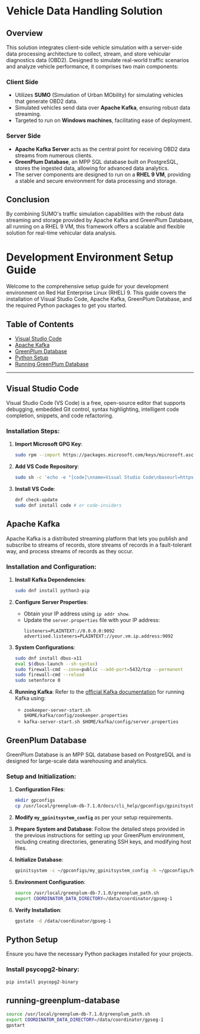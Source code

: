 # Vehicle Data Handling Solution

## Overview

This solution integrates client-side vehicle simulation with a server-side data processing architecture to collect, stream, and store vehicular diagnostics data (OBD2). Designed to simulate real-world traffic scenarios and analyze vehicle performance, it comprises two main components:

### Client Side

- Utilizes **SUMO** (Simulation of Urban MObility) for simulating vehicles that generate OBD2 data.
- Simulated vehicles send data over **Apache Kafka**, ensuring robust data streaming.
- Targeted to run on **Windows machines**, facilitating ease of deployment.

### Server Side

- **Apache Kafka Server** acts as the central point for receiving OBD2 data streams from numerous clients.
- **GreenPlum Database**, an MPP SQL database built on PostgreSQL, stores the ingested data, allowing for advanced data analytics.
- The server components are designed to run on a **RHEL 9 VM**, providing a stable and secure environment for data processing and storage.

## Conclusion

By combining SUMO's traffic simulation capabilities with the robust data streaming and storage provided by Apache Kafka and GreenPlum Database, all running on a RHEL 9 VM, this framework offers a scalable and flexible solution for real-time vehicular data analysis.



# Development Environment Setup Guide

Welcome to the comprehensive setup guide for your development environment on Red Hat Enterprise Linux (RHEL) 9. This guide covers the installation of Visual Studio Code, Apache Kafka, GreenPlum Database, and the required Python packages to get you started.

## Table of Contents

- [Visual Studio Code](#visual-studio-code)
- [Apache Kafka](#apache-kafka)
- [GreenPlum Database](#greenplum-database)
- [Python Setup](#python-setup)
- [Running GreenPlum Database](#running-greenplum-database)

---

## Visual Studio Code

Visual Studio Code (VS Code) is a free, open-source editor that supports debugging, embedded Git control, syntax highlighting, intelligent code completion, snippets, and code refactoring.

### Installation Steps:

1. **Import Microsoft GPG Key**:
    ```bash
    sudo rpm --import https://packages.microsoft.com/keys/microsoft.asc
    ```

2. **Add VS Code Repository**:
    ```bash
    sudo sh -c 'echo -e "[code]\nname=Visual Studio Code\nbaseurl=https://packages.microsoft.com/yumrepos/vscode\nenabled=1\ngpgcheck=1\ngpgkey=https://packages.microsoft.com/keys/microsoft.asc" > /etc/yum.repos.d/vscode.repo'
    ```

3. **Install VS Code**:
    ```bash
    dnf check-update
    sudo dnf install code # or code-insiders
    ```

## Apache Kafka

Apache Kafka is a distributed streaming platform that lets you publish and subscribe to streams of records, store streams of records in a fault-tolerant way, and process streams of records as they occur.

### Installation and Configuration:

1. **Install Kafka Dependencies**:
    ```bash
    sudo dnf install python3-pip
    ```

2. **Configure Server Properties**:
    - Obtain your IP address using `ip addr show`.
    - Update the `server.properties` file with your IP address:
        ```properties
        listeners=PLAINTEXT://0.0.0.0:9092
        advertised.listeners=PLAINTEXT://your.vm.ip.address:9092
        ```

3. **System Configurations**:
    ```bash
    sudo dnf install dbus-x11
    eval $(dbus-launch --sh-syntax)
    sudo firewall-cmd --zone=public --add-port=5432/tcp --permanent
    sudo firewall-cmd --reload
    sudo setenforce 0
    ```

4. **Running Kafka**:
    Refer to the [official Kafka documentation](https://linuxtldr.com/installing-apache-kafka/?utm_content=cmp-true#google_vignette) for running Kafka using:
    - `zookeeper-server-start.sh $HOME/kafka/config/zookeeper.properties`
    - `kafka-server-start.sh $HOME/kafka/config/server.properties`

## GreenPlum Database

GreenPlum Database is an MPP SQL database based on PostgreSQL and is designed for large-scale data warehousing and analytics.

### Setup and Initialization:

1. **Configuration Files**:
    ```bash
    mkdir gpconfigs
    cp /usr/local/greenplum-db-7.1.0/docs/cli_help/gpconfigs/gpinitsystem_config ~/gpconfigs/my_gpinitsystem_config
    ```

2. **Modify `my_gpinitsystem_config`** as per your setup requirements.

3. **Prepare System and Database**:
    Follow the detailed steps provided in the previous instructions for setting up your GreenPlum environment, including creating directories, generating SSH keys, and modifying host files.

4. **Initialize Database**:
    ```bash
    gpinitsystem -c ~/gpconfigs/my_gpinitsystem_config -h ~/gpconfigs/hostfile.txt
    ```

5. **Environment Configuration**:
    ```bash
    source /usr/local/greenplum-db-7.1.0/greenplum_path.sh
    export COORDINATOR_DATA_DIRECTORY=/data/coordinator/gpseg-1
    ```

6. **Verify Installation**:
    ```bash
    gpstate -d /data/coordinator/gpseg-1
    ```

## Python Setup

Ensure you have the necessary Python packages installed for your projects.

### Install psycopg2-binary:

```bash
pip install psycopg2-binary
```

## running-greenplum-database

```bash
source /usr/local/greenplum-db-7.1.0/greenplum_path.sh
export COORDINATOR_DATA_DIRECTORY=/data/coordinator/gpseg-1
gpstart
```
